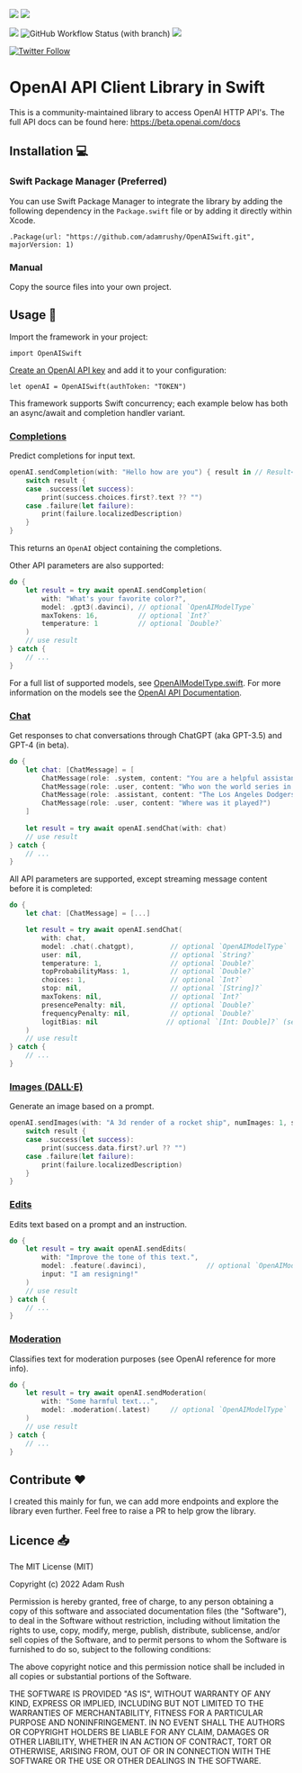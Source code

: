 [![](https://img.shields.io/endpoint?url=https%3A%2F%2Fswiftpackageindex.com%2Fapi%2Fpackages%2Fadamrushy%2FOpenAISwift%2Fbadge%3Ftype%3Dswift-versions)](https://swiftpackageindex.com/adamrushy/OpenAISwift)
[![](https://img.shields.io/endpoint?url=https%3A%2F%2Fswiftpackageindex.com%2Fapi%2Fpackages%2Fadamrushy%2FOpenAISwift%2Fbadge%3Ftype%3Dplatforms)](https://swiftpackageindex.com/adamrushy/OpenAISwift)

![](https://img.shields.io/github/license/adamrushy/OpenAISwift)
![GitHub Workflow Status (with branch)](https://img.shields.io/github/actions/workflow/status/adamrushy/OpenAISwift/swift.yml?branch=main)
[![](https://img.shields.io/badge/SPM-supported-DE5C43.svg?style=flat)](https://swift.org/package-manager/)

[![Twitter Follow](https://img.shields.io/twitter/follow/adam9rush?style=social)](https://twitter.com/adam9rush)

# OpenAI API Client Library in Swift

This is a community-maintained library to access OpenAI HTTP API's. The full API docs can be found here:
https://beta.openai.com/docs

## Installation 💻

### Swift Package Manager (Preferred)

You can use Swift Package Manager to integrate the library by adding the following dependency in the `Package.swift` file or by adding it directly within Xcode.

`.Package(url: "https://github.com/adamrushy/OpenAISwift.git", majorVersion: 1)`

### Manual

Copy the source files into your own project.

## Usage 🤩

Import the framework in your project:

`import OpenAISwift`

[Create an OpenAI API key](https://platform.openai.com/account/api-keys) and add it to your configuration:

`let openAI = OpenAISwift(authToken: "TOKEN")`

This framework supports Swift concurrency; each example below has both an async/await and completion handler variant.

### [Completions](https://platform.openai.com/docs/api-reference/completions)

Predict completions for input text.

```swift
openAI.sendCompletion(with: "Hello how are you") { result in // Result<OpenAI, OpenAIError>
    switch result {
    case .success(let success):
        print(success.choices.first?.text ?? "")
    case .failure(let failure):
        print(failure.localizedDescription)
    }
}
```

This returns an `OpenAI` object containing the completions.

Other API parameters are also supported:

```swift
do {
    let result = try await openAI.sendCompletion(
        with: "What's your favorite color?",
        model: .gpt3(.davinci), // optional `OpenAIModelType`
        maxTokens: 16,          // optional `Int?`
        temperature: 1          // optional `Double?`
    )
    // use result
} catch {
    // ...
}
```

For a full list of supported models, see [OpenAIModelType.swift](https://github.com/adamrushy/OpenAISwift/blob/main/Sources/OpenAISwift/Models/OpenAIModelType.swift). For more information on the models see the [OpenAI API Documentation](https://beta.openai.com/docs/models).

### [Chat](https://platform.openai.com/docs/api-reference/chat)

Get responses to chat conversations through ChatGPT (aka GPT-3.5) and GPT-4 (in beta).

```swift
do {
    let chat: [ChatMessage] = [
        ChatMessage(role: .system, content: "You are a helpful assistant."),
        ChatMessage(role: .user, content: "Who won the world series in 2020?"),
        ChatMessage(role: .assistant, content: "The Los Angeles Dodgers won the World Series in 2020."),
        ChatMessage(role: .user, content: "Where was it played?")
    ]
                
    let result = try await openAI.sendChat(with: chat)
    // use result
} catch {
    // ...
}
```

All API parameters are supported, except streaming message content before it is completed:

```swift
do {
    let chat: [ChatMessage] = [...]

    let result = try await openAI.sendChat(
        with: chat,
        model: .chat(.chatgpt),         // optional `OpenAIModelType`
        user: nil,                      // optional `String?`
        temperature: 1,                 // optional `Double?`
        topProbabilityMass: 1,          // optional `Double?`
        choices: 1,                     // optional `Int?`
        stop: nil,                      // optional `[String]?`
        maxTokens: nil,                 // optional `Int?`
        presencePenalty: nil,           // optional `Double?`
        frequencyPenalty: nil,          // optional `Double?`
        logitBias: nil                 // optional `[Int: Double]?` (see inline documentation)
    )
    // use result
} catch {
    // ...
}
```

### [Images (DALL·E)](https://platform.openai.com/docs/api-reference/images/create)

Generate an image based on a prompt.

```swift
openAI.sendImages(with: "A 3d render of a rocket ship", numImages: 1, size: .size1024) { result in // Result<OpenAI, OpenAIError>
    switch result {
    case .success(let success):
        print(success.data.first?.url ?? "")
    case .failure(let failure):
        print(failure.localizedDescription)
    }
}
```

### [Edits](https://platform.openai.com/docs/api-reference/edits)

Edits text based on a prompt and an instruction.

```swift
do {
    let result = try await openAI.sendEdits(
        with: "Improve the tone of this text.",
        model: .feature(.davinci),               // optional `OpenAIModelType`
        input: "I am resigning!"
    )
    // use result
} catch {
    // ...
}
```

### [Moderation](https://platform.openai.com/docs/api-reference/moderations)

Classifies text for moderation purposes (see OpenAI reference for more info).

```swift
do {
    let result = try await openAI.sendModeration(
        with: "Some harmful text...",
        model: .moderation(.latest)     // optional `OpenAIModelType`
    )
    // use result
} catch {
    // ...
}
```

## Contribute ❤️

I created this mainly for fun, we can add more endpoints and explore the library even further. Feel free to raise a PR to help grow the library.

## Licence 📥

The MIT License (MIT)

Copyright (c) 2022 Adam Rush

Permission is hereby granted, free of charge, to any person obtaining a copy of this software and associated documentation files (the "Software"), to deal in the Software without restriction, including without limitation the rights to use, copy, modify, merge, publish, distribute, sublicense, and/or sell copies of the Software, and to permit persons to whom the Software is furnished to do so, subject to the following conditions:

The above copyright notice and this permission notice shall be included in all copies or substantial portions of the Software.

THE SOFTWARE IS PROVIDED "AS IS", WITHOUT WARRANTY OF ANY KIND, EXPRESS OR IMPLIED, INCLUDING BUT NOT LIMITED TO THE WARRANTIES OF MERCHANTABILITY, FITNESS FOR A PARTICULAR PURPOSE AND NONINFRINGEMENT. IN NO EVENT SHALL THE AUTHORS OR COPYRIGHT HOLDERS BE LIABLE FOR ANY CLAIM, DAMAGES OR OTHER LIABILITY, WHETHER IN AN ACTION OF CONTRACT, TORT OR OTHERWISE, ARISING FROM, OUT OF OR IN CONNECTION WITH THE SOFTWARE OR THE USE OR OTHER DEALINGS IN THE SOFTWARE.
